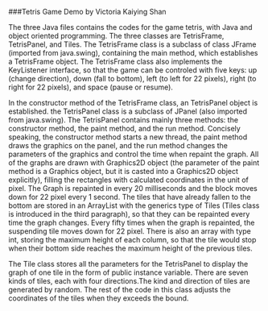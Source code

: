 ###Tetris Game Demo by Victoria Kaiying Shan

The three Java files contains the codes for the game tetris, with Java and object oriented programming. The three classes are TetrisFrame, TetrisPanel, and Tiles. The TetrisFrame class is a subclass of class JFrame (imported from java.swing), containing the main method, which establishes a TetrisFrame object. The TetrisFrame class also implements the KeyListener interface, so that the game can be controled with five keys: up (change direction), down (fall to bottom), left (to left for 22 pixels), right (to right for 22 pixels), and space (pause or resume).

In the constructor method of the TetrisFrame class, an TetrisPanel object is established. the TetrisPanel class is a subclass of JPanel (also imported from java.swing). The TetrisPanel contains mainly three methods: the constructor method, the paint method, and the run method. Concisely speaking, the constructor method starts a new thread, the paint method draws the graphics on the panel, and the run method changes the parameters of the graphics and control the time when repaint the graph. All of the graphs are drawn with Graphics2D object (the parameter of the paint method is a Graphics object, but it is casted into a Graphics2D object explicitly), filling the rectangles with calculated coordinates in the unit of pixel. The Graph is repainted in every 20 milliseconds and the block moves down for 22 pixel every 1 second. The tiles that have already fallen to the bottom are stored in an ArrayList with the generics type of Tiles (Tiles class is introduced in the third paragraph), so that they can be repainted every time the graph changes. Every fifty times when the graph is repainted, the suspending tile moves down for 22 pixel. There is also an array with type int, storing the maximum height of each column, so that the tile would stop when their bottom side reaches the maximum height of the previous tiles.

The Tile class stores all the parameters for the TetrisPanel to display the graph of one tile in the form of public instance variable. There are seven kinds of tiles, each with four directions.The kind and direction of tiles are generated by random. The rest of the code in this class adjusts the coordinates of the tiles when they exceeds the bound.
